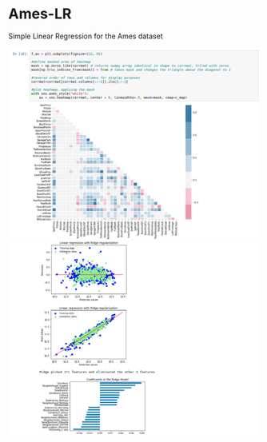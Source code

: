 # Ames-LR
Simple Linear Regression for the Ames dataset

![pic01](screenshots/pic01.png)
![pic1](screenshots/pic1.png)
